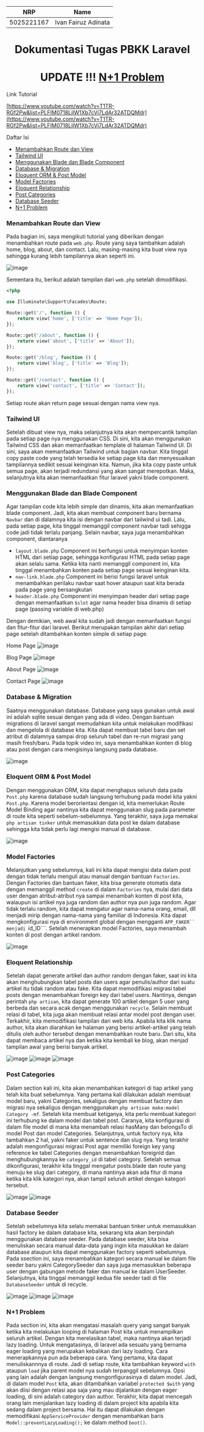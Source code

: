 <div align=center>

|    NRP     |      Name      |
| :--------: | :------------: |
| 5025221167 | Ivan Fairuz Adinata |

# Dokumentasi Tugas PBKK Laravel
# UPDATE !!! [N+1 Problem](#n+1-problem)

</div>

Link Tutorial

[https://www.youtube.com/watch?v=T1TR-RGf2Pw&list=PLFIM0718LjIW1Xb7cVj7LdAr32ATDQMdr](https://www.youtube.com/watch?v=T1TR-RGf2Pw&list=PLFIM0718LjIW1Xb7cVj7LdAr32ATDQMdr)

Daftar Isi
- [Menambahkan Route dan View](#menambahkan-route-dan-view)
- [Tailwind UI](#tailwind-ui)
- [Menggunakan Blade dan Blade Component](#menggunakan-blade-dan-blade-component)
- [Database & Migration](#database-&-migration)
- [Eloquent ORM & Post Model](#eloquent-orm-&-post-model)
- [Model Factories](#model-factories)
- [Eloquent Relationship](#eloquent-relationship)
- [Post Categories](#post-categories)
- [Database Seeder](#database-seeder)
- [N+1 Problem](#n+1-problem)

### Menambahkan Route dan View
Pada bagian ini, saya mengikuti tutorial yang diberikan dengan menambahkan route pada ```web.php```. Route yang saya tambahkan adalah home, blog, about, dan contact. Lalu, masing-masing kita buat view nya sehingga kurang lebih tampilannya akan seperti ini.

![image](https://drive.google.com/uc?export=download&id=1-wyqEpL64e9CdCgdIg-_cXvc2vEM3QNa)

Sementara itu, berikut adalah tampilan dari ```web.php``` setelah dimodifikasi.

```php 
<?php

use Illuminate\Support\Facades\Route;

Route::get('/', function () {
    return view('home', ['title' => 'Home Page']);
});

Route::get('/about', function () {
    return view('about', ['title' => 'About']); 
});

Route::get('/blog', function () {
    return view('blog', ['title' => 'Blog']);
});

Route::get('/contact', function () {
    return view('contact', ['title' => 'Contact']);
});
```

Setiap route akan return page sesuai dengan nama view nya.

### Tailwind UI
Setelah dibuat view nya, maka selanjutnya kita akan mempercantik tampilan pada setiap page nya menggunakan CSS. Di sini, kita akan menggunakan Tailwind CSS dan akan memanfaatkan template di halaman Tailwind UI. Di sini, saya akan memanfaatkan Tailwind untuk bagian navbar. Kita tinggal copy paste code yang telah tersedia ke setiap page kita dan menyesuaikan tampilannya sedikit sesuai keinginan kita. Namun, jika kita copy paste untuk semua page, akan terjadi redundansi yang akan sangat merepotkan. Maka, selanjutnya kita akan memanfaatkan fitur laravel yakni blade component.

### Menggunakan Blade dan Blade Component
Agar tampilan code kita lebih simple dan dinamis, kita akan memanfaatkan blade component. Jadi, kita akan membuat component baru bernama ```Navbar``` dan di dalamnya kita isi dengan navbar dari tailwind ui tadi. Lalu, pada setiap page, kita tinggal memanggil component navbar tadi sehigga code jadi tidak terlalu panjang. Selain navbar, saya juga menambahkan component, diantaranya
- ```layout.blade.php``` Component ini berfungsi untuk menyimpan konten HTML dari setiap page, sehingga konfigurasi HTML pada setiap page akan selalu sama. Ketika kita nanti memanggil component ini, kita tinggal menambahkan konten pada setiap page sesuai keinginan kita.
- ```nav-link.blade.php``` Component ini berisi fungsi laravel untuk menambahkan perilaku navbar saat hover ataupun saat kita berada pada page yang bersangkutan
- ```header.blade.php``` Component ini menyimpan header dari setiap page dengan memanfaatkan ```$slot``` agar nama header bisa dinamis di setiap page (passing variable di web.php)

Dengan demikian, web awal kita sudah jadi dengan memanfaatkan fungsi dan fitur-fitur dari laravel. Berikut merupakan tampilan akhir dari setiap page setelah ditambahkan konten simple di setiap page.

Home Page
![image](https://drive.google.com/uc?export=download&id=11SDI3_cuUYWE1Ie8ZtZcKEzLjXgr9F3h)

Blog Page
![image](https://drive.google.com/uc?export=download&id=1M34tjEjrcA5ZLe-WjGNXi-Kl_TDt2qwE)

About Page
![image](https://drive.google.com/uc?export=download&id=1Hs7Wr_5cRFrkpnz4e1_kSAk08p7oTrK5)

Contact Page
![image](https://drive.google.com/uc?export=download&id=1fT69sAqlI6_MSOEclUZ2gNq2Rp3V0ILQ)

### Database & Migration
Saatnya menggunakan database. Database yang saya gunakan untuk awal ini adalah sqlite sesuai dengan yang ada di video. Dengan bantuan migrations di laravel sangat memudahkan kita untuk melakukan modifikasi dan mengelola di database kita. Kita dapat membuat tabel baru dan set atribut di dalamnya sampai drop seluruh tabel dan re-run migrasi yang masih fresh/baru. Pada topik video ini, saya menambahkan konten di blog atau post dengan cara mengisinya langsung pada database.

![image](https://drive.google.com/uc?export=download&id=1BlRNI3uwISjNzX2vgBrhpX-V2abOcjNj)

### Eloquent ORM & Post Model
Dengan menggunakan ORM, kita dapat menghapus seluruh data pada ```Post.php``` karena database sudah langsung terhubung pada model kita yakni ```Post.php```. Karena model berorientasi dengan id, kita memerlukan Route Model Binding agar nantinya kita dapat menggunakan slug pada parameter di route kita seperti sebelum-sebelumnya. Yang terakhir, saya juga memakai ```php artisan tinker``` untuk memasukkan data post ke dalam database sehingga kita tidak perlu lagi mengisi manual di database.

![image](https://drive.google.com/uc?export=download&id=1WItItAJ6e4tFCoyN7SMhshmALRoalN2R)

### Model Factories
Melanjutkan yang sebelumnya, kali ini kita dapat mengisi data dalam post dengan tidak terlalu menguli atau manual dengan bantuan ```Factories```. Dengan Factories dan bantuan faker, kita bisa generate otomatis data dengan memanggil method ```create``` di dalam ```Factories``` nya, mulai dari data user dengan atribut-atribut nya sampai menambah konten di post kita, walaupun isi artikel nya juga random dan author nya pun juga random. Agar tidak terlalu random, kita dapat mengatur agar nama-nama orang, email, dll menjadi mirip dengan nama-nama yang familiar di Indonesia. Kita dapat mengkonfigurasi nya di environment global dengan mengganti ```APP_FAKER`` menjadi ```id_ID```. Setelah menerapkan model Factories, saya menambah konten di post dengan artikel random.

![image](https://drive.google.com/uc?export=download&id=1HK_QbwDyKHn_eUH95oDhF-vS-mKERpqU)

### Eloquent Relationship
Setelah dapat generate artikel dan author random dengan faker, saat ini kita akan menghubungkan tabel posts dan users agar penulis/author dari suatu artikel itu tidak random atau fake. Kita dapat memodifikasi migrasi tabel posts dengan menambahkan foreign key dari tabel users. Nantinya, dengan perintah ```php artisan```, kita dapat generate 100 artikel dengan 5 user yang berbeda dan secara acak dengan menggunakan ```recycle```. Selain membuat relasi di tabel, kita juga akan membuat relasi antar model post dengan user. Terkakhir, kita memodifikasi tampilan dari web kita. Apabila kita klik nama author, kita akan diarahkan ke halaman yang berisi artikel-artikel yang telah ditulis oleh author tersebut dengan menambahkan route baru. Dari situ, kita dapat membaca artikel nya dan ketika kita kembali ke blog, akan menjad tampilan awal yang berisi banyak artikel. 

![image](https://drive.google.com/uc?export=download&id=13IPBQy0sTYYexGv3MDtjOpLEvO1D3BDE)
![image](https://drive.google.com/uc?export=download&id=1Vq-_8XUxtC4YP5N-soKB0N82LyBa35G8)
![image](https://drive.google.com/uc?export=download&id=1Q-bIzDza4n7nozPLHfSinHy7hfhZC8IJ)

### Post Categories
Dalam section kali ini, kita akan menambahkan kategori di tiap artikel yang telah kita buat sebelumnya. Yang pertama kali dilakukan adalah membuat model baru, yakni Categories, sekaligus dengan membuat factory dan migrasi nya sekaligus dengan menggunakan ```php artisan make:model Category -mf```. Setelah kita membuat ketiganya, kita perlu membuat kategori ini terhubung ke dalam model dan tabel post. Caranya, kita konfigurasi di dalam file model di mana kita menambah relasi hasMany dan belongsTo di model Post dan model Categories. Selanjutnya, untuk factory nya, kita tambahkan 2 hal, yakni faker untuk sentence dan slug nya. Yang terakhir adalah mengonfigurasi migrasi Post agar memiliki foreign key yang reference ke tabel Categories dengan menambahkan foreignId dan menghubungkannya ke ```category_id``` di tabel category. Setelah semua dikonfigurasi, terakhir kita tinggal mengatur posts.blade dan route yang menuju ke slug dari category, di mana nantinya akan ada fitur di mana ketika kita klik kategori nya, akan tampil seluruh artikel dengan kategori tersebut.

![image](https://drive.google.com/uc?export=download&id=1JC4EMe7NXJ6Q4F8WGP4e6YzNuq22RFBU)
![image](https://drive.google.com/uc?export=download&id=1gd2W8GxnwuA3NLOo4Lu61xY0g_O3xAcH)

### Database Seeder
Setelah sebelumnya kita selalu memakai bantuan tinker untuk memasukkan hasil factory ke dalam database kita, sekarang kita akan berpindah menggunakan database seeder. Pada database seeder, kita bisa menuliskan secara manual data-data yang ingin kita masukkan ke dalam database ataupun kita dapat menggunakan factory seperti sebelumnya. Pada ssection ini, saya menambahkan kategori secara manual ke dalam file seeder baru yakni CategorySeeder dan saya juga memasukkan beberapa user dengan gabungan metode faker dan manual ke dalam UserSeeder. Selanjutnya, kita tinggal memanggil kedua file seeder tadi di file ```DatabaseSeeder``` untuk di recycle.

![image](https://drive.google.com/uc?export=download&id=1VyFhimp0obauke_YN0U85_hBNA5bnFEL)
![image](https://drive.google.com/uc?export=download&id=1iEPNktCVBBXijTY4mcUumYRBGkGF0YQ2)
![image](https://drive.google.com/uc?export=download&id=1pQL8tKJMnJpqFnKmVLzIscwAm3_FQCKN)

### N+1 Problem
Pada section ini, kita akan mengatasi masalah query yang sangat banyak ketika kita melakukan looping di halaman Post kita untuk menampilkan seluruh artikel. Dengan kita merelasikan tabel, maka nantinya akan terjadi lazy loading. Untuk mengatasinya, di laravel ada sesuatu yang bernama eager loading yang merupakan kebalikan dari lazy loading. Cara menerapkannya pun ada beberapa cara. Yang pertama, kita dapat menuliskannnya di route. Jadi di setiap route, kita tambahkan keyword ```with``` ataupun ```load``` jika parent model nya sudah terpanggil sebelumnya. Opsi yang lain adalah dengan langsung mengonfigurasinya di dalam model. Jadi, di dalam model ```Post``` kita, akan ditambahkan variabel ```protected $with``` yang akan diisi dengan relasi apa saja yang mau dijalankan dengan eager loading, di sini adalah category dan author. Terakhir, kita dapat mencegah orang lain menjalankan lazy loading di dalam project kita apabila kita sedang dalam project bersama. Hal itu dapat dilakukan dengan memodifikasi ```AppServiceProvider``` dengan menambahkan baris ```Model::preventLazyLoading();``` ke dalam method ```boot()```.
